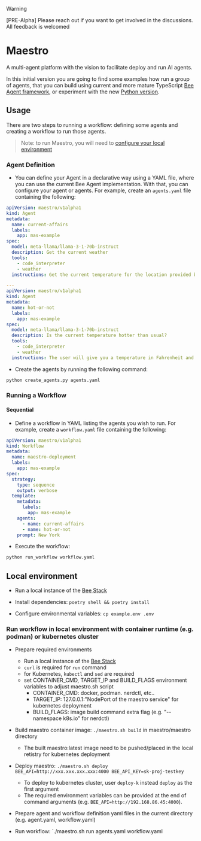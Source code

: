 > [!WARNING]
> [PRE-Alpha] Please reach out if you want to get involved in the discussions. All feedback is welcomed

# Maestro

A multi-agent platform with the vision to facilitate deploy and run AI agents.

In this initial version you are going to find some examples how run a group of agents, that you can build using current and more mature TypeScript [Bee Agent framework](https://github.com/i-am-bee/bee-agent-framework), or experiment with the new [Python version](../framework/bee-py).

## Usage

There are two steps to running a workflow: defining some agents and creating a workflow to run those agents.

> Note: to run Maestro, you will need to [configure your local environment](#local-environment)

### Agent Definition

* You can define your Agent in a declarative way using a YAML file, where you can use the current Bee Agent implementation. With that, you can configure your agent or agents. For example, create an `agents.yaml` file containing the following:

```yaml
apiVersion: maestro/v1alpha1
kind: Agent
metadata:
  name: current-affairs
  labels:
    app: mas-example
spec:
  model: meta-llama/llama-3-1-70b-instruct
  description: Get the current weather
  tools:
    - code_interpreter
    - weather
  instructions: Get the current temperature for the location provided by the user. Return results in Fahrenheit.

---
apiVersion: maestro/v1alpha1
kind: Agent
metadata:
  name: hot-or-not
  labels:
    app: mas-example
spec:
  model: meta-llama/llama-3-1-70b-instruct
  description: Is the current temperature hotter than usual?
  tools:
    - code_interpreter
    - weather
  instructions: The user will give you a temperature in Fahrenheit and a location. Use the OpenMateo weather tool to find the average monthly temperature for the location. Answer if the temperature provided by the user is hotter or colder than the average found by the tool.
```

* Create the agents by running the following command:

```bash
python create_agents.py agents.yaml
```

### Running a Workflow

#### Sequential

* Define a workflow in YAML listing the agents you wish to run. For example, create a `workflow.yaml` file containing the following:

```yaml
apiVersion: maestro/v1alpha1
kind: Workflow
metadata:
  name: maestro-deployment
  labels:
    app: mas-example
spec:
  strategy:
    type: sequence
    output: verbose
  template:
    metadata:
      labels:
        app: mas-example
    agents:
      - name: current-affairs
      - name: hot-or-not
    prompt: New York
```

* Execute the workflow:

```bash
python run_workflow workflow.yaml
```

## Local environment

* Run a local instance of the [Bee Stack](https://github.com/i-am-bee/bee-stack)

* Install dependencies: `poetry shell && poetry install`

* Configure environmental variables: `cp example.env .env`

### Run workflow in local environment with container runtime (e.g. podman) or kubernetes cluster

* Prepare required environments
  * Run a local instance of the [Bee Stack](https://github.com/i-am-bee/bee-stack)
  * `curl` is required for `run` command
  * for Kubernetes, `kubectl` and `sed` are required
  * set CONTAINER_CMD, TARGET_IP and BUILD_FLAGS environment variables to adjust maestro.sh script
    * CONTAINER_CMD: docker, podman. nerdctl, etc..
    * TARGET_IP: 127.0.0.1:"NodePort of the maestro service" for kubernetes deployment
    * BUILD_FLAGS: image build command extra flag (e.g. "--namespace k8s.io" for nerdctl)

* Build maestro container image: `./maestro.sh build` in maestro/maestro directory
  * The built maestro:latest image need to be pushed/placed in the local retistry for kubernetes deployment

* Deploy maestro: `./maestro.sh deploy BEE_API=http://xxx.xxx.xxx.xxx:4000 BEE_API_KEY=sk-proj-testkey`
  * To deploy to kubernetes cluster, user `deploy-k` instead `deploy` as the first argument
  * The required environment variables can be provided at the end of command arguments (e.g. `BEE_API=http://192.168.86.45:4000`).

* Prepare agent and workflow definition yaml files in the current directory (e.g. agent.yaml, workflow.yaml)

* Run workflow: `./maestro.sh run agents.yaml workflow.yaml
